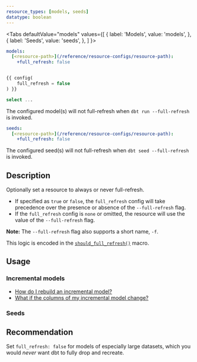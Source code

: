 ```yaml
---
resource_types: [models, seeds]
datatype: boolean
---
```


<Tabs
  defaultValue="models"
  values={[
    { label: 'Models', value: 'models', },
    { label: 'Seeds', value: 'seeds', },
  ]
}>

<TabItem value="models">

<File name='dbt_project.yml'>

```yml
models:
  [<resource-path>](/reference/resource-configs/resource-path):
    +full_refresh: false

```

</File>

<File name='models/<modelname>.sql'>

```sql

{{ config(
    full_refresh = false
) }}

select ...

```

</File>

The configured model(s) will not full-refresh when `dbt run --full-refresh` is invoked.

</TabItem>

<TabItem value="seeds">

<File name='dbt_project.yml'>

```yml
seeds:
  [<resource-path>](/reference/resource-configs/resource-path):
    +full_refresh: false

```

</File>

The configured seed(s) will not full-refresh when `dbt seed --full-refresh` is invoked.

</TabItem>

</Tabs>

## Description
Optionally set a resource to always or never full-refresh.
- If specified as `true` or `false`, the
`full_refresh` config will take precedence over the presence or absence of the `--full-refresh` flag.
- If the `full_refresh` config is `none` or omitted, the resource will use the value of the `--full-refresh` flag.

<VersionBlock firstVersion="1.3">

**Note:** The `--full-refresh` flag also supports a short name, `-f`.

</VersionBlock>

This logic is encoded in the [`should_full_refresh()`](https://github.com/dbt-labs/dbt-core/blob/main/core/dbt/include/global_project/macros/materializations/configs.sql#L6) macro.

## Usage

### Incremental models

* [How do I rebuild an incremental model?](/docs/build/incremental-models#how-do-i-rebuild-an-incremental-model)
* [What if the columns of my incremental model change?](/docs/build/incremental-models#what-if-the-columns-of-my-incremental-model-change)

### Seeds

<FAQ src="Seeds/full-refresh-seed" />

## Recommendation
Set `full_refresh: false` for models of especially large datasets, which you would _never_ want dbt to fully drop and recreate.
